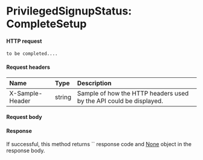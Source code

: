 # PrivilegedSignupStatus: CompleteSetup


#### HTTP request
```http
to be completed....
```
#### Request headers
| Name       | Type | Description|
|:---------------|:--------|:----------|
| X-Sample-Header  | string  | Sample of how the HTTP headers used by the API could be displayed.|

#### Request body

#### Response
If successful, this method returns `` response code and [None](../resources/none.md) object in the response body.

